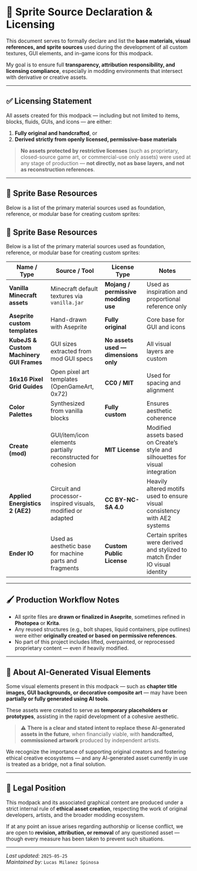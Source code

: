 # 📁 Sprite Source Declaration & Licensing

This document serves to formally declare and list the **base materials, visual references, and sprite sources** used during the development of all custom textures, GUI elements, and in-game icons for this modpack.

My goal is to ensure full **transparency, attribution responsibility, and licensing compliance**, especially in modding environments that intersect with derivative or creative assets.

---

## ✅ Licensing Statement

All assets created for this modpack — including but not limited to items, blocks, fluids, GUIs, and icons — are either:

1. **Fully original and handcrafted**, or  
2. **Derived strictly from openly licensed, permissive-base materials**

> **No assets protected by restrictive licenses** (such as proprietary, closed-source game art, or commercial-use only assets) were used at any stage of production — **not directly, not as base layers, and not as reconstruction references**.

---

## 🎨 Sprite Base Resources

Below is a list of the primary material sources used as foundation, reference, or modular base for creating custom sprites:

## 🎨 Sprite Base Resources

Below is a list of the primary material sources used as foundation, reference, or modular base for creating custom sprites:

| Name / Type                                | Source / Tool                                               | License Type                         | Notes                                                                 |
|--------------------------------------------|--------------------------------------------------------------|--------------------------------------|-----------------------------------------------------------------------|
| **Vanilla Minecraft assets**               | Minecraft default textures via `vanilla.jar`                | **Mojang / permissive modding use**  | Used as inspiration and proportional reference only                  |
| **Aseprite custom templates**              | Hand-drawn with Aseprite                                    | **Fully original**                   | Core base for GUI and icons                                          |
| **KubeJS & Custom Machinery GUI Frames**   | GUI sizes extracted from mod GUI specs                      | **No assets used — dimensions only** | All visual layers are custom                                         |
| **16x16 Pixel Grid Guides**                | Open pixel art templates (OpenGameArt, 0x72)                | **CC0 / MIT**                        | Used for spacing and alignment                                       |
| **Color Palettes**                         | Synthesized from vanilla blocks                             | **Fully custom**                     | Ensures aesthetic coherence                                          |
| **Create (mod)**                           | GUI/item/icon elements partially reconstructed for cohesion | **MIT License**                      | Modified assets based on Create’s style and silhouettes for visual integration |
| **Applied Energistics 2 (AE2)**            | Circuit and processor-inspired visuals, modified or adapted | **CC BY-NC-SA 4.0**                  | Heavily altered motifs used to ensure visual consistency with AE2 systems |
| **Ender IO**                               | Used as aesthetic base for machine parts and fragments      | **Custom Public License**            | Certain sprites were derived and stylized to match Ender IO visual identity |


---

## 🖌️ Production Workflow Notes

- All sprite files are **drawn or finalized in Aseprite**, sometimes refined in **Photopea** or **Krita**.
- Any reused structures (e.g., bolt shapes, liquid containers, pipe outlines) were either **originally created or based on permissive references**.
- No part of this project includes lifted, overpainted, or reprocessed proprietary content — even if heavily modified.

---

## 🤖 About AI-Generated Visual Elements

Some visual elements present in this modpack — such as **chapter title images, GUI backgrounds, or decorative composite art** — may have been **partially or fully generated using AI tools**.

These assets were created to serve as **temporary placeholders or prototypes**, assisting in the rapid development of a cohesive aesthetic.

> ⚠️ **There is a clear and stated intent to replace these AI-generated assets in the future**, when financially viable, with **handcrafted, commissioned artwork** produced by independent artists.

We recognize the importance of supporting original creators and fostering ethical creative ecosystems — and any AI-generated asset currently in use is treated as a bridge, not a final solution.

---

## 📄 Legal Position

This modpack and its associated graphical content are produced under a strict internal rule of **ethical asset creation**, respecting the work of original developers, artists, and the broader modding ecosystem.

If at any point an issue arises regarding authorship or license conflict, we are open to **revision, attribution, or removal** of any questioned asset — though every measure has been taken to prevent such situations.

---

*Last updated:* `2025-05-25`  
*Maintained by:* `Lucas Milanez Spinosa`
